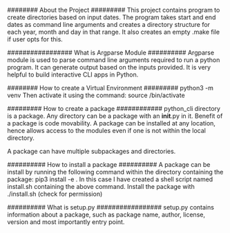 ######## About the Project #########
This project contains program to create directories based on input dates.
The program takes start and end dates as command line arguments and creates a
directory structure for each year, month and day in that range.
It also creates an empty .make file if user opts for this.

################# What is Argparse Module ##########
Argparse module is used to parse command line arguments required to run a
python program.
It can generate output based on the inputs provided. It is very helpful to
build interactive CLI apps in Python.

######## How to create a Virtual Environment #########
python3 -m venv <Name of the virtual environment>
Then activate it using the command:
source <Name of the virtual environment>/bin/activate

######### How to create a package ############
python_cli directory is a package. Any directory can be a package with an
__init__.py in it. Benefit of a package is code movability. A package can be
installed at any location, hence allows access to the modules even if
one is not within the local directory.

A package can have multiple subpackages and directories.

########## How to install a package ##########
A package can be install by running the following command within the directory
containing the package: pip3 install -e .
In this case I have created a shell script named install.sh containing the above
command. Install the package with ./install.sh (check for permission)

########## What is setup.py #################
setup.py contains information about a package, such as package name, author,
license, version and most importantly entry point.

